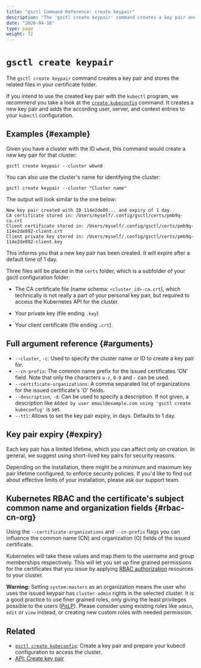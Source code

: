 ```yaml
---
title: "gsctl Command Reference: create keypair"
description: "The 'gsctl create keypair' command creates a key pair and stores the related files in your certificate folder."
date: "2020-04-16"
type: page
weight: 32
---
```


# `gsctl create keypair`

The `gsctl create keypair` command creates a key pair and stores the related files in your certificate folder.

If you intend to use the created key pair with the `kubectl` program, we recommend you take a look at the [`create kubeconfig`](../create-kubeconfig/) command. It creates a new key pair and adds the according user, server, and context entries to your `kubectl` configuration.

## Examples {#example}

Given you have a cluster with the ID `w6wn8`, this command would create a new key pair for that cluster:

```nohighlight
gsctl create keypair --cluster w6wn8
```

You can also use the cluster's name for identifying the cluster:

```nohighlight
gsctl create keypair --cluster "Cluster name"
```

The output will look similar to the one below:

```nohighlight
New key pair created with ID 114e2de89... and expiry of 1 day
CA certificate stored in: /Users/myself/.config/gsctl/certs/pmb9q-ca.crt
Client certificate stored in: /Users/myself/.config/gsctl/certs/pmb9q-114e2de892-client.crt
Client private key stored in: /Users/myself/.config/gsctl/certs/pmb9q-114e2de892-client.key
```

This informs you that a new key pair has been created. It will expire after a default time of 1 day.

Three files will be placed in the `certs` folder, which is a subfolder of your gsctl configuration folder:

- The CA certificate file (name schema: `<cluster_id>-ca.crt`), which technically is not really a part of your personal key pair, but required to access the Kubernetes API for the cluster.

- Your private key (file ending `.key`)

- Your client certificate (file ending `.crt`).

## Full argument reference {#arguments}

- `--cluster`, `-c`: Used to specify the cluster name or ID to create a key pair for.
- `--cn-prefix`: The common name prefix for the issued certificates 'CN' field.
  Note that only the characters `a-z`, `0-9` and `-` can be used.
- `--certificate-organizations`: A comma separated list of organizations for the issued certificate's 'O' fields.
- `--description`, `-d`: Can be used to specify a description. If not given, a description like `Added by user email@example.com using 'gsctl create kubeconfig'` is set.
- `--ttl`: Allows to set the key pair expiry, in days. Defaults to 1 day.

## Key pair expiry {#expiry}

Each key pair has a limited lifetime, which you can affect only on creation. In general, we suggest using short-lived key pairs for security reasons.

Depending on the installation, there might be a minimum and maximum key pair lifetime configured, to enforce security policies. If you'd like to find out about effective limits of your installation, please ask our support team.

## Kubernetes RBAC and the certificate's subject common name and organization fields {#rbac-cn-org}

Using the `--certificate-organizations` and `--cn-prefix` flags you can influence the common name (CN) and organization (O) fields of the issued certificate.

Kubernetes will take these values and map them to the username and group memberships respectively. This will let you set up fine grained permissions for the certificates that you issue by applying [RBAC authorization](https://kubernetes.io/docs/reference/access-authn-authz/rbac/) resources to your cluster.

__Warning:__ Setting `system:masters` as an organization means the user who uses the issued keypair has `cluster-admin` rights in the selected cluster. It is a good practice to use finer grained roles, only giving the least privileges possible to the users ([PoLP](https://en.wikipedia.org/wiki/Principle_of_least_privilege)). Please consider using existing roles like `admin`, `edit` or `view` instead, or creating new custom roles with needed permission.

## Related

- [`gsctl create kubeconfig`](/reference/gsctl/create-kubeconfig/): Create a key pair and prepare your kubectl configuration to access the cluster.
- [API: Create key pair](/api/#operation/addKeyPair)
